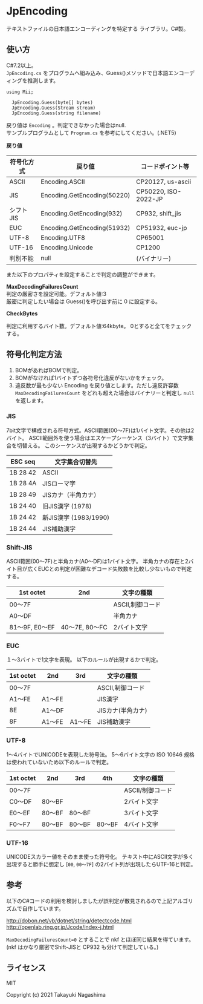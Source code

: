 ﻿# JpEncoding

テキストファイルの日本語エンコーディングを特定する ライブラリ。C#製。  

## 使い方

C#7.2以上。  
`JpEncoding.cs` をプログラムへ組み込み、Guess()メソッドで日本語エンコーディングを推測します。

```
using Mii;

  JpEncoding.Guess(byte[] bytes)
  JpEncoding.Guess(Stream stream)
  JpEncoding.Guess(string filename)
```

戻り値は `Encoding` 。判定できなかった場合はnull.  
サンプルプログラムとして `Program.cs` を参考にしてください。(.NET5)

**戻り値**

| 符号化方式 | 戻り値                      | コードポイント等     |
|------------|-----------------------------|----------------------|
| ASCII      | Encoding.ASCII              | CP20127, us-ascii    |
| JIS        | Encoding.GetEncoding(50220) | CP50220, ISO-2022-JP |
| シフトJIS  | Encoding.GetEncoding(932)   | CP932, shift_jis     |
| EUC        | Encoding.GetEncoding(51932) | CP51932, euc-jp      |
| UTF-8      | Encoding.UTF8               | CP65001              |
| UTF-16     | Encoding.Unicode            | CP1200               |
| 判別不能   | null                        | (バイナリー)         |


また以下のプロパティを設定することで判定の調整ができます。

**MaxDecodingFailuresCount**   
判定の厳密さを設定可能。デフォルト値:3  
厳密に判定したい場合は Guess()を呼び出す前に 0 に設定する。


**CheckBytes**

判定に利用するバイト数。デフォルト値:64kbyte。
0とすると全てをチェックする。


## 符号化判定方法

1. BOMがあればBOMで判定。
2. BOMがなければ1バイトずつ各符号化違反がないかをチェック。
3. 違反数が最も少ない Encoding を戻り値とします。ただし違反許容数 `MaxDecodingFailuresCount` をどれも超えた場合はバイナリーと判定し `null` を返します。

### JIS

7bit文字で構成される符号方式。ASCII範囲(00～7F)は1バイト文字。その他は2バイト。
ASCII範囲外を使う場合はエスケープシーケンス（3バイト）で文字集合を切替える。
このシーケンスが出現するかどうかで判定。

| ESC seq    | 文字集合切替先        |
|------------|-----------------------|
| 1B 28 42   | ASCII                 |
| 1B 28 4A   | JISローマ字           |
| 1B 28 49   | JISカナ（半角カナ）   |
| 1B 24 40   | 旧JIS漢字 (1978)      |
| 1B 24 42   | 新JIS漢字 (1983/1990) |
| 1B 24 44   | JIS補助漢字           |

### Shift-JIS

ASCII範囲(00～7F)と半角カナ(A0～DF)は1バイト文字。
半角カナの存在と2バイト目が広くEUCとの判定が困難なデコード失敗数を比較し少ないもので判定する。

| 1st octet      | 2nd            |  文字の種類        |
|----------------|----------------|--------------------|
| 00～7F         |                | ASCII,制御コード   |
| A0～DF         |                | 半角カナ           |
| 81～9F, E0～EF | 40～7E, 80～FC | 2バイト文字        |

### EUC

１～3バイトで1文字を表現。 以下のルールが出現するかで判定。

| 1st octet | 2nd    | 3rd    | 文字の種類        |
|-----------|--------|--------|-------------------|
| 00～7F    |        |        | ASCII,制御コード  |
| A1～FE    | A1～FE |        | JIS漢字           |
| 8E        | A1～DF |        | JISカナ(半角カナ) |
| 8F        | A1～FE | A1～FE | JIS補助漢字       |

### UTF-8

1～4バイトでUNICODEを表現した符号法。
5～6バイト文字の ISO 10646 規格は使われていないため以下のルールで判定。

| 1st octet | 2nd    | 3rd    |4th     | 文字の種類        |
|-----------|--------|--------|--------|-------------------|
| 00～7F    |        |        |        | ASCII/制御コード  |
| C0～DF    | 80～BF |        |        | 2バイト文字       |
| E0～EF    | 80～BF | 80～BF |        | 3バイト文字       |
| F0～F7    | 80～BF | 80～BF | 80～BF | 4バイト文字       |

### UTF-16

UNICODEスカラー値をそのまま使った符号化。
テキスト中にASCII文字が多く出現すると勝手に想定し
[`00`, `00～7F`] の2バイト列が出現したらUTF-16と判定。

## 参考

以下のC#コードの利用を検討しましたが誤判定が散見されるので上記アルゴリズムで自作しています。  

http://dobon.net/vb/dotnet/string/detectcode.html
http://openlab.ring.gr.jp/Jcode/index-j.html

`MaxDecodingFailuresCount=0` とすることで nkf とほぼ同じ結果を得ています。
(nkf はかなり厳密でShift-JISと CP932 も分けて判定している。)


## ライセンス

MIT

Copyright (c) 2021 Takayuki Nagashima

